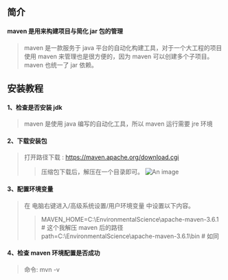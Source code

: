 ## 简介
#### <div class="biaoti2"></div>  maven 是用来构建项目与简化 jar 包的管理
> <span id='gonglian'> maven 是一款服务于 java 平台的自动化构建工具，对于一个大工程的项目使用 maven 来管理也是很方便的，因为 maven 可以创建多个子项目。maven 也统一了 jar 依赖。</span>

## 安装教程
#### 1、检查是否安装 jdk
> maven 是使用 java 编写的自动化工具，所以 maven 运行需要 jre 环境

#### 2、下载安装包
> 打开路径下载 : <span id='gonglian'> https://maven.apache.org/download.cgi </span>
>> 压缩包下载后，解压在一个目录即可。
>>![An image](/img/java/工具/maven/maven-01.png)

#### 3、配置环境变量
> 在 <span id='gonglian'> 电脑右键进入/高级系统设置/用户环境变量</span> 中设置以下内容。
>> MAVEN_HOME=C:\EnvironmentalScience\apache-maven-3.6.1   <span id='gonglian'> # 这个我解压 maven 后的路径</span>
>> <br> path=C:\EnvironmentalScience\apache-maven-3.6.1\bin  <span id='gonglian'> # 如同</span>

#### 4、检查 maven 环境配置是否成功
> 命令: <span id='gonglian'> mvn -v </span>
